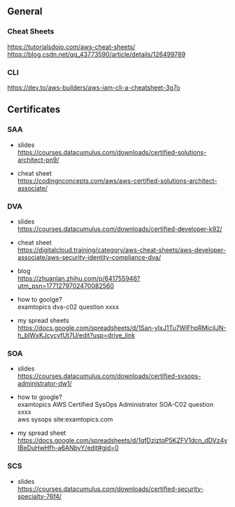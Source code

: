 ## General
### Cheat Sheets
https://tutorialsdojo.com/aws-cheat-sheets/  
https://blog.csdn.net/qq_43773590/article/details/126499789

### CLI
https://dev.to/aws-builders/aws-iam-cli-a-cheatsheet-3g7o

## Certificates
### SAA
- slides      
  https://courses.datacumulus.com/downloads/certified-solutions-architect-pn9/
  
- cheat sheet  
  https://codingnconcepts.com/aws/aws-certified-solutions-architect-associate/  


### DVA
- slides  
  https://courses.datacumulus.com/downloads/certified-developer-k92/
  
- cheat sheet   
  https://digitalcloud.training/category/aws-cheat-sheets/aws-developer-associate/aws-security-identity-compliance-dva/

- blog  
  https://zhuanlan.zhihu.com/p/641755946?utm_psn=1771279702470082560

- how to goolge?  
  examtopics dva-c02 question xxxx

- my spread sheets  
  https://docs.google.com/spreadsheets/d/1San-yIxJ1Tu7WlFhpRMicjlJN-h_bIWxKJcycyfUt7U/edit?usp=drive_link


### SOA
- slides  
  https://courses.datacumulus.com/downloads/certified-sysops-administrator-dw1/

- how to google?  
  examtopics AWS Certified SysOps Administrator SOA-C02 question xxxx  
  aws sysops <keyword> site:examtopics.com

- my spread sheet
  https://docs.google.com/spreadsheets/d/1qfDzjztqP5KZFV1dcn_dDVz4yIBeDuHwHfh-a6ANbyY/edit#gid=0

### SCS
- slides  
  https://courses.datacumulus.com/downloads/certified-security-specialty-76f4/
